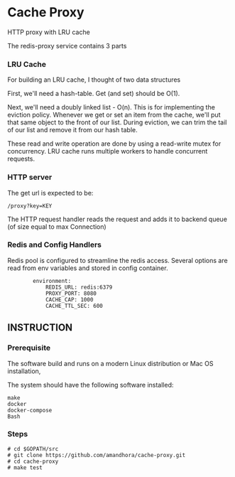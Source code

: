 # Cache Proxy
HTTP proxy with LRU cache

The redis-proxy service contains 3 parts

### LRU Cache 

For building an LRU cache, I thought of two data structures

First, we'll need a hash-table. Get (and set) should be O(1).

Next, we'll need a doubly linked list - O(n).  This is for implementing the eviction policy. Whenever we get or set an item from the cache, we'll put that same object to the front of our list. During eviction, we can trim the tail of our list and remove it from our hash table.

These read and write operation are done by using a read-write mutex for concurrency. LRU cache runs multiple workers to handle concurrent requests.

### HTTP server 

The get url is expected to be:
```console
/proxy?key=KEY
```
The HTTP request handler reads the request and adds it to backend queue (of size equal to max Connection)


### Redis and Config Handlers

Redis pool is configured to streamline the redis access. Several options are read from env variables and stored in config container.
```console
        environment:
            REDIS_URL: redis:6379
            PROXY_PORT: 8080
            CACHE_CAP: 1000
            CACHE_TTL_SEC: 600

```


## INSTRUCTION

### Prerequisite

The software build and runs on a modern Linux distribution or Mac OS installation, 

The system should have the following software installed:
```console
make
docker
docker-compose
Bash
```

### Steps
```console
# cd $GOPATH/src
# git clone https://github.com/amandhora/cache-proxy.git
# cd cache-proxy
# make test
```
